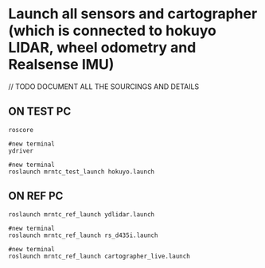# Launch all sensors and cartographer (which is connected to hokuyo LIDAR, wheel odometry and Realsense IMU)

// TODO DOCUMENT ALL THE SOURCINGS AND DETAILS

## ON TEST PC

    roscore
    
    #new terminal
    ydriver
    
    #new terminal
    roslaunch mrntc_test_launch hokuyo.launch

## ON REF PC

    roslaunch mrntc_ref_launch ydlidar.launch 

    #new terminal
    roslaunch mrntc_ref_launch rs_d435i.launch

    #new terminal
    roslaunch mrntc_ref_launch cartographer_live.launch 
